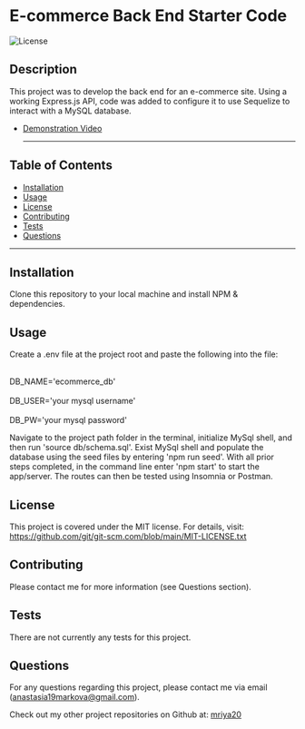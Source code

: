 # E-commerce Back End Starter Code
  ![License](https://img.shields.io/badge/license-MIT-blue)

  ## Description
  This project was to develop the back end for an e-commerce site. Using a working Express.js API, code was added to configure it to use Sequelize to interact with a MySQL database.

  * [Demonstration Video](https://www.awesomescreenshot.com/video/14528841?key=03f95ace5f3cbee6e937b98f93554dbe)



     ***************************************************************
  ## Table of Contents
* [Installation](#installation)
* [Usage](#usage)
* [License](#license)
* [Contributing](#contributing)
* [Tests](#tests)
* [Questions](#questions)
***************************************************************
## Installation
Clone this repository to your local machine and install NPM & dependencies. 

## Usage
Create a .env file at the project root and paste the following into the file: 

<br>DB_NAME='ecommerce_db'<br>
<br>DB_USER='your mysql username'<br>
<br>DB_PW='your mysql password'<br>

Navigate to the project path folder in the terminal, initialize MySql shell, and then run 'source db/schema.sql'. Exist MySql shell and populate the database using the seed files by entering 'npm run seed'. With all prior steps completed, in the command line enter 'npm start' to start the app/server. The routes can then be tested using Insomnia or Postman.
  
  
## License
  This project is covered under the MIT license. 
      For details, visit: https://github.com/git/git-scm.com/blob/main/MIT-LICENSE.txt
  
## Contributing
  Please contact me for more information (see Questions section).

## Tests
  There are not currently any tests for this project.

## Questions
  For any questions regarding this project, please contact me via email (anastasia19markova@gmail.com).

  Check out my other project repositories on Github at: [mriya20](https://github.com/mriya20)